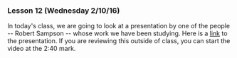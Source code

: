 ### Lesson 12 (Wednesday 2/10/16)

In today's class, we are going to look at a presentation by one of 
the people -- Robert Sampson -- whose work we have been studying. Here
is a [link](https://www.youtube.com/watch?v=gEXSOUqwztA) to the 
presentation. If you are reviewing this outside of class, you can 
start the video at the 2:40 mark.

